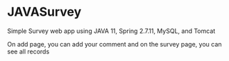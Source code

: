 # JAVASurvey

Simple Survey web app using JAVA 11, Spring 2.7.11, MySQL, and Tomcat

On add page, you can add your comment
and on the survey page, you can see all records

